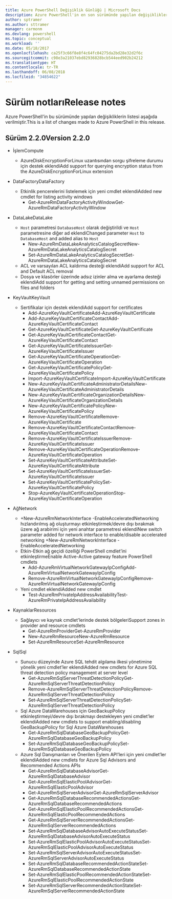 ```yaml
---
title: Azure PowerShell Değişiklik Günlüğü | Microsoft Docs
description: Azure PowerShell'in en son sürümünde yapılan değişikliklerin geçmişi aşağıda verilmiştir.
author: sptramer
ms.author: sttramer
manager: carmonm
ms.devlang: powershell
ms.topic: conceptual
ms.workload: ''
ms.date: 05/18/2017
ms.openlocfilehash: ca25f3c66f8e8f4c64fc04275da2bd28e32d2f6c
ms.sourcegitcommit: c98e3a21037ebd82936828bcb544eed902b24212
ms.translationtype: HT
ms.contentlocale: tr-TR
ms.lasthandoff: 06/08/2018
ms.locfileid: "34854622"
---
```

# <a name="release-notes"></a><span data-ttu-id="b052c-103">Sürüm notları</span><span class="sxs-lookup"><span data-stu-id="b052c-103">Release notes</span></span>

<span data-ttu-id="b052c-104">Azure PowerShell'in bu sürümünde yapılan değişikliklerin listesi aşağıda verilmiştir.</span><span class="sxs-lookup"><span data-stu-id="b052c-104">This is a list of changes made to Azure PowerShell in this release.</span></span>

## <a name="version-220"></a><span data-ttu-id="b052c-105">Sürüm 2.2.0</span><span class="sxs-lookup"><span data-stu-id="b052c-105">Version 2.2.0</span></span>
* <span data-ttu-id="b052c-106">İşlem</span><span class="sxs-lookup"><span data-stu-id="b052c-106">Compute</span></span>
  - <span data-ttu-id="b052c-107">AzureDiskEncryptionForLinux uzantısından sorgu şifreleme durumu için destek eklendi</span><span class="sxs-lookup"><span data-stu-id="b052c-107">Add support for querying encryption status from the AzureDiskEncryptionForLinux extension</span></span>
* <span data-ttu-id="b052c-108">DataFactory</span><span class="sxs-lookup"><span data-stu-id="b052c-108">DataFactory</span></span>
  - <span data-ttu-id="b052c-109">Etkinlik pencerelerini listelemek için yeni cmdlet eklendi</span><span class="sxs-lookup"><span data-stu-id="b052c-109">Added new cmdlet for listing activity windows</span></span>
    + <span data-ttu-id="b052c-110">Get-AzureRmDataFactoryActivityWindow</span><span class="sxs-lookup"><span data-stu-id="b052c-110">Get-AzureRmDataFactoryActivityWindow</span></span>
* <span data-ttu-id="b052c-111">DataLake</span><span class="sxs-lookup"><span data-stu-id="b052c-111">DataLake</span></span>
  - <span data-ttu-id="b052c-112">`Host` parametresi `DatabaseHost` olarak değiştirildi ve `Host` parametresine diğer ad eklendi</span><span class="sxs-lookup"><span data-stu-id="b052c-112">Changed parameter `Host` to `DatabaseHost` and added alias to `Host`</span></span>
    + <span data-ttu-id="b052c-113">New-AzureRmDataLakeAnalyticsCatalogSecret</span><span class="sxs-lookup"><span data-stu-id="b052c-113">New-AzureRmDataLakeAnalyticsCatalogSecret</span></span>
    + <span data-ttu-id="b052c-114">Set-AzureRmDataLakeAnalyticsCatalogSecret</span><span class="sxs-lookup"><span data-stu-id="b052c-114">Set-AzureRmDataLakeAnalyticsCatalogSecret</span></span>
  - <span data-ttu-id="b052c-115">ACL ve varsayılan ACL kaldırma desteği eklendi</span><span class="sxs-lookup"><span data-stu-id="b052c-115">Add support for ACL and Default ACL removal</span></span>
  - <span data-ttu-id="b052c-116">Dosya ve klasörler üzerinde adsız izinler alma ve ayarlama desteği eklendi</span><span class="sxs-lookup"><span data-stu-id="b052c-116">Add support for getting and setting unnamed permissions on files and folders</span></span>
* <span data-ttu-id="b052c-117">KeyVault</span><span class="sxs-lookup"><span data-stu-id="b052c-117">KeyVault</span></span>
  - <span data-ttu-id="b052c-118">Sertifikalar için destek eklendi</span><span class="sxs-lookup"><span data-stu-id="b052c-118">Add support for certificates</span></span>
    + <span data-ttu-id="b052c-119">Add-AzureKeyVaultCertificate</span><span class="sxs-lookup"><span data-stu-id="b052c-119">Add-AzureKeyVaultCertificate</span></span>
    + <span data-ttu-id="b052c-120">Add-AzureKeyVaultCertificateContact</span><span class="sxs-lookup"><span data-stu-id="b052c-120">Add-AzureKeyVaultCertificateContact</span></span>
    + <span data-ttu-id="b052c-121">Get-AzureKeyVaultCertificate</span><span class="sxs-lookup"><span data-stu-id="b052c-121">Get-AzureKeyVaultCertificate</span></span>
    + <span data-ttu-id="b052c-122">Get-AzureKeyVaultCertificateContact</span><span class="sxs-lookup"><span data-stu-id="b052c-122">Get-AzureKeyVaultCertificateContact</span></span>
    + <span data-ttu-id="b052c-123">Get-AzureKeyVaultCertificateIssuer</span><span class="sxs-lookup"><span data-stu-id="b052c-123">Get-AzureKeyVaultCertificateIssuer</span></span>
    + <span data-ttu-id="b052c-124">Get-AzureKeyVaultCertificateOperation</span><span class="sxs-lookup"><span data-stu-id="b052c-124">Get-AzureKeyVaultCertificateOperation</span></span>
    + <span data-ttu-id="b052c-125">Get-AzureKeyVaultCertificatePolicy</span><span class="sxs-lookup"><span data-stu-id="b052c-125">Get-AzureKeyVaultCertificatePolicy</span></span>
    + <span data-ttu-id="b052c-126">Import-AzureKeyVaultCertificate</span><span class="sxs-lookup"><span data-stu-id="b052c-126">Import-AzureKeyVaultCertificate</span></span>
    + <span data-ttu-id="b052c-127">New-AzureKeyVaultCertificateAdministratorDetails</span><span class="sxs-lookup"><span data-stu-id="b052c-127">New-AzureKeyVaultCertificateAdministratorDetails</span></span>
    + <span data-ttu-id="b052c-128">New-AzureKeyVaultCertificateOrganizationDetails</span><span class="sxs-lookup"><span data-stu-id="b052c-128">New-AzureKeyVaultCertificateOrganizationDetails</span></span>
    + <span data-ttu-id="b052c-129">New-AzureKeyVaultCertificatePolicy</span><span class="sxs-lookup"><span data-stu-id="b052c-129">New-AzureKeyVaultCertificatePolicy</span></span>
    + <span data-ttu-id="b052c-130">Remove-AzureKeyVaultCertificate</span><span class="sxs-lookup"><span data-stu-id="b052c-130">Remove-AzureKeyVaultCertificate</span></span>
    + <span data-ttu-id="b052c-131">Remove-AzureKeyVaultCertificateContact</span><span class="sxs-lookup"><span data-stu-id="b052c-131">Remove-AzureKeyVaultCertificateContact</span></span>
    + <span data-ttu-id="b052c-132">Remove-AzureKeyVaultCertificateIssuer</span><span class="sxs-lookup"><span data-stu-id="b052c-132">Remove-AzureKeyVaultCertificateIssuer</span></span>
    + <span data-ttu-id="b052c-133">Remove-AzureKeyVaultCertificateOperation</span><span class="sxs-lookup"><span data-stu-id="b052c-133">Remove-AzureKeyVaultCertificateOperation</span></span>
    + <span data-ttu-id="b052c-134">Set-AzureKeyVaultCertificateAttribute</span><span class="sxs-lookup"><span data-stu-id="b052c-134">Set-AzureKeyVaultCertificateAttribute</span></span>
    + <span data-ttu-id="b052c-135">Set-AzureKeyVaultCertificateIssuer</span><span class="sxs-lookup"><span data-stu-id="b052c-135">Set-AzureKeyVaultCertificateIssuer</span></span>
    + <span data-ttu-id="b052c-136">Set-AzureKeyVaultCertificatePolicy</span><span class="sxs-lookup"><span data-stu-id="b052c-136">Set-AzureKeyVaultCertificatePolicy</span></span>
    + <span data-ttu-id="b052c-137">Stop-AzureKeyVaultCertificateOperation</span><span class="sxs-lookup"><span data-stu-id="b052c-137">Stop-AzureKeyVaultCertificateOperation</span></span>
* <span data-ttu-id="b052c-138">Ağ</span><span class="sxs-lookup"><span data-stu-id="b052c-138">Network</span></span>

  - <span data-ttu-id="b052c-139">+New-AzureRmNetworkInterface -EnableAcceleratedNetworking hızlandırılmış ağ oluşturmayı etkinleştirmek/devre dışı bırakmak üzere ağ arabirimi için yeni anahtar parametresi eklendi</span><span class="sxs-lookup"><span data-stu-id="b052c-139">New switch parameter added for network interface to enable/disable accelerated networking +New-AzureRmNetworkInterface -EnableAcceleratedNetworking</span></span>
  - <span data-ttu-id="b052c-140">Etkin-Etkin ağ geçidi özelliği PowerShell cmdlet’ini etkinleştirme</span><span class="sxs-lookup"><span data-stu-id="b052c-140">Enable Active-Active gateway feature PowerShell cmdlets</span></span>
    + <span data-ttu-id="b052c-141">Add-AzureRmVirtualNetworkGatewayIpConfig</span><span class="sxs-lookup"><span data-stu-id="b052c-141">Add-AzureRmVirtualNetworkGatewayIpConfig</span></span>
    + <span data-ttu-id="b052c-142">Remove-AzureRmVirtualNetworkGatewayIpConfig</span><span class="sxs-lookup"><span data-stu-id="b052c-142">Remove-AzureRmVirtualNetworkGatewayIpConfig</span></span>
  - <span data-ttu-id="b052c-143">Yeni cmdlet eklendi</span><span class="sxs-lookup"><span data-stu-id="b052c-143">Added new cmdlet</span></span>
    + <span data-ttu-id="b052c-144">Test-AzureRmPrivateIpAddressAvailability</span><span class="sxs-lookup"><span data-stu-id="b052c-144">Test-AzureRmPrivateIpAddressAvailability</span></span>
* <span data-ttu-id="b052c-145">Kaynaklar</span><span class="sxs-lookup"><span data-stu-id="b052c-145">Resources</span></span>
  - <span data-ttu-id="b052c-146">Sağlayıcı ve kaynak cmdlet'lerinde destek bölgeleri</span><span class="sxs-lookup"><span data-stu-id="b052c-146">Support zones in provider and resource cmdlets</span></span>
    + <span data-ttu-id="b052c-147">Get-AzureRmProvider</span><span class="sxs-lookup"><span data-stu-id="b052c-147">Get-AzureRmProvider</span></span>
    + <span data-ttu-id="b052c-148">New-AzureRmResource</span><span class="sxs-lookup"><span data-stu-id="b052c-148">New-AzureRmResource</span></span>
    + <span data-ttu-id="b052c-149">Set-AzureRmResource</span><span class="sxs-lookup"><span data-stu-id="b052c-149">Set-AzureRmResource</span></span>
* <span data-ttu-id="b052c-150">Sql</span><span class="sxs-lookup"><span data-stu-id="b052c-150">Sql</span></span>
  - <span data-ttu-id="b052c-151">Sunucu düzeyinde Azure SQL tehdit algılama ilkesi yönetimine yönelik yeni cmdlet’ler eklendi</span><span class="sxs-lookup"><span data-stu-id="b052c-151">Added new cmdlets for Azure SQL threat detection policy management at server level</span></span>
    + <span data-ttu-id="b052c-152">Get-AzureRmSqlServerThreatDetectionPolicy</span><span class="sxs-lookup"><span data-stu-id="b052c-152">Get-AzureRmSqlServerThreatDetectionPolicy</span></span>
    + <span data-ttu-id="b052c-153">Remove-AzureRmSqlServerThreatDetectionPolicy</span><span class="sxs-lookup"><span data-stu-id="b052c-153">Remove-AzureRmSqlServerThreatDetectionPolicy</span></span>
    + <span data-ttu-id="b052c-154">Set-AzureRmSqlServerThreatDetectionPolicy</span><span class="sxs-lookup"><span data-stu-id="b052c-154">Set-AzureRmSqlServerThreatDetectionPolicy</span></span>
  - <span data-ttu-id="b052c-155">Sql Azure DataWarehouses için GeoBackupPolicy etkinleştirmeyi/devre dışı bırakmayı destekleyen yeni cmdlet’ler eklendi</span><span class="sxs-lookup"><span data-stu-id="b052c-155">Added new cmdlets to support enabling/disabling GeoBackupPolicy for Sql Azure DataWarehouses</span></span>
    + <span data-ttu-id="b052c-156">Get-AzureRmSqlDatabaseGeoBackupPolicy</span><span class="sxs-lookup"><span data-stu-id="b052c-156">Get-AzureRmSqlDatabaseGeoBackupPolicy</span></span>
    + <span data-ttu-id="b052c-157">Set-AzureRmSqlDatabaseGeoBackupPolicy</span><span class="sxs-lookup"><span data-stu-id="b052c-157">Set-AzureRmSqlDatabaseGeoBackupPolicy</span></span>
  - <span data-ttu-id="b052c-158">Azure Sql Danışmanları ve Önerilen Eylem API’leri için yeni cmdlet’ler eklendi</span><span class="sxs-lookup"><span data-stu-id="b052c-158">Added new cmdlets for Azure Sql Advisors and Recommended Actions APIs</span></span>
    + <span data-ttu-id="b052c-159">Get-AzureRmSqlDatabaseAdvisor</span><span class="sxs-lookup"><span data-stu-id="b052c-159">Get-AzureRmSqlDatabaseAdvisor</span></span>
    + <span data-ttu-id="b052c-160">Get-AzureRmSqlElasticPoolAdvisor</span><span class="sxs-lookup"><span data-stu-id="b052c-160">Get-AzureRmSqlElasticPoolAdvisor</span></span>
    + <span data-ttu-id="b052c-161">Get-AzureRmSqlServerAdvisor</span><span class="sxs-lookup"><span data-stu-id="b052c-161">Get-AzureRmSqlServerAdvisor</span></span>
    + <span data-ttu-id="b052c-162">Get-AzureRmSqlDatabaseRecommendedActions</span><span class="sxs-lookup"><span data-stu-id="b052c-162">Get-AzureRmSqlDatabaseRecommendedActions</span></span>
    + <span data-ttu-id="b052c-163">Get-AzureRmSqlElasticPoolRecommendedActions</span><span class="sxs-lookup"><span data-stu-id="b052c-163">Get-AzureRmSqlElasticPoolRecommendedActions</span></span>
    + <span data-ttu-id="b052c-164">Get-AzureRmSqlServerRecommendedActions</span><span class="sxs-lookup"><span data-stu-id="b052c-164">Get-AzureRmSqlServerRecommendedActions</span></span>
    + <span data-ttu-id="b052c-165">Set-AzureRmSqlDatabaseAdvisorAutoExecuteStatus</span><span class="sxs-lookup"><span data-stu-id="b052c-165">Set-AzureRmSqlDatabaseAdvisorAutoExecuteStatus</span></span>
    + <span data-ttu-id="b052c-166">Set-AzureRmSqlElasticPoolAdvisorAutoExecuteStatus</span><span class="sxs-lookup"><span data-stu-id="b052c-166">Set-AzureRmSqlElasticPoolAdvisorAutoExecuteStatus</span></span>
    + <span data-ttu-id="b052c-167">Set-AzureRmSqlServerAdvisorAutoExecuteStatus</span><span class="sxs-lookup"><span data-stu-id="b052c-167">Set-AzureRmSqlServerAdvisorAutoExecuteStatus</span></span>
    + <span data-ttu-id="b052c-168">Set-AzureRmSqlDatabaseRecommendedActionState</span><span class="sxs-lookup"><span data-stu-id="b052c-168">Set-AzureRmSqlDatabaseRecommendedActionState</span></span>
    + <span data-ttu-id="b052c-169">Set-AzureRmSqlElasticPoolRecommendedActionState</span><span class="sxs-lookup"><span data-stu-id="b052c-169">Set-AzureRmSqlElasticPoolRecommendedActionState</span></span>
    + <span data-ttu-id="b052c-170">Set-AzureRmSqlServerRecommendedActionState</span><span class="sxs-lookup"><span data-stu-id="b052c-170">Set-AzureRmSqlServerRecommendedActionState</span></span>
